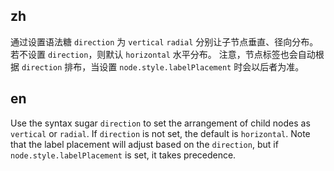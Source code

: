 ## zh

通过设置语法糖 `direction` 为 `vertical` `radial` 分别让子节点垂直、径向分布。若不设置 `direction`，则默认 `horizontal` 水平分布。
注意，节点标签也会自动根据 `direction` 排布，当设置 `node.style.labelPlacement` 时会以后者为准。

## en

Use the syntax sugar `direction` to set the arrangement of child nodes as `vertical` or `radial`. If `direction` is not set, the default is `horizontal`.
Note that the label placement will adjust based on the `direction`, but if `node.style.labelPlacement` is set, it takes precedence.

